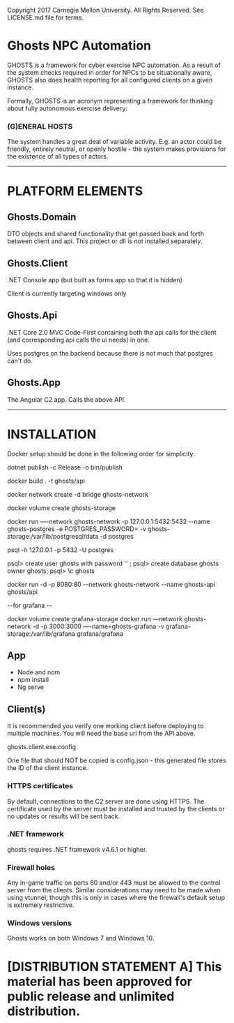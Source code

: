 Copyright 2017 Carnegie Mellon University. All Rights Reserved. See LICENSE.md file for terms.

# Ghosts NPC Automation

GHOSTS is a framework for cyber exercise NPC automation. As a result of the system checks required in order for NPCs to be situationally aware, GHOSTS also does health reporting for all configured clients on a given instance.

Formally, GHOSTS is an acronym representing a framework for thinking about fully autonomous exercise delivery:

### (G)ENERAL HOSTS
The system handles a great deal of variable activity. E.g. an actor could be friendly, entirely neutral, or
openly hostile - the system makes provisions for the existence of all types of actors.

------------------

# PLATFORM ELEMENTS

## Ghosts.Domain
DTO objects and shared functionality that get passed back and forth between client and api. This project or dll is not installed separately.

## Ghosts.Client
.NET Console app (but built as forms app so that it is hidden)

Client is currently targeting windows only

## Ghosts.Api

.NET Core 2.0 MVC Code-First containing both the api calls for the client (and corresponding api calls the ui needs) in one. 

Uses postgres on the backend because there is not much that postgres can't do.

## Ghosts.App
The Angular C2 app. Calls the above API.

------------------

# INSTALLATION

Docker setup should be done in the following order for simplicity:

dotnet publish -c Release -o bin/publish

docker build . -t ghosts/api

docker network create -d bridge ghosts-network

docker volume create ghosts-storage

docker run —-network ghosts-network -p 127.0.0.1:5432:5432 --name ghosts-postgres -e POSTGRES_PASSWORD=<yourpassword> -v ghosts-storage:/var/lib/postgresql/data -d postgres

psql -h 127.0.0.1 -p 5432 -U postgres

psql> create user ghosts with password '<yourpassword>' ;
psql> create database ghosts owner ghosts;
psql> \c ghosts

docker run -d -p 8080:80 --network ghosts-network --name ghosts-api ghosts/api

--for grafana --

docker volume create grafana-storage
docker run —network ghosts-network -d -p 3000:3000 —-name=ghosts-grafana -v grafana-storage:/var/lib/grafana grafana/grafana

## App

* Node and nom
* npm install
* Ng serve

## Client(s)

It is recommended you verify one working client before deploying to multiple machines. You will need the base url from the API above.

ghosts.client.exe.config

One file that should NOT be copied is config.json - this generated file stores the ID of the client instance.

### HTTPS certificates

By default, connections to the C2 server are done using HTTPS. The certificate used by the server must be installed and trusted by the clients or no updates or results will be sent back.

### .NET framework

ghosts requires .NET framework v4.6.1 or higher.

### Firewall holes

Any in-game traffic on ports 80 and/or 443 must be allowed to the control server from the clients. Similar considerations may need to be made when using vtunnel, though this is only in cases where the firewall's default setup is extremely restrictive.

### Windows versions

Ghosts works on both Windows 7 and Windows 10.



# [DISTRIBUTION STATEMENT A] This material has been approved for public release and unlimited distribution.